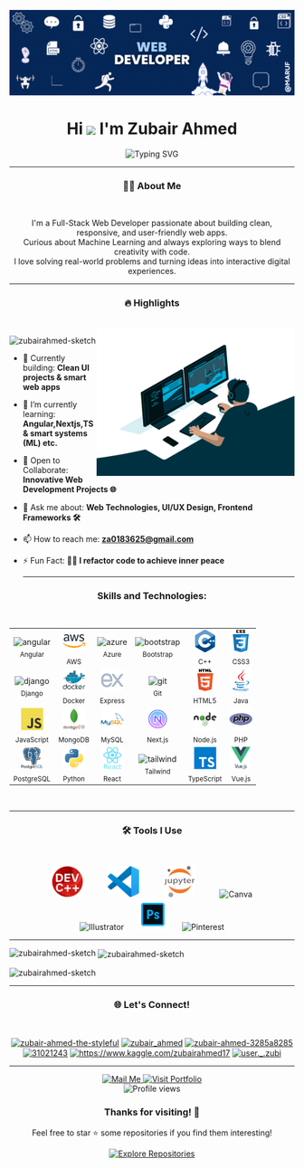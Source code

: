 ![logo](https://github.com/zubairahmed-sketch/zubairahmed-sketch/blob/main/Github_banner_gif.gif)
<h1 align="center">
  Hi <img src="https://media.tenor.com/nebZyl8oN7IAAAAi/wave-hello.gif" width="40px" style="vertical-align:middle;"/> I'm Zubair Ahmed
</h1>


<div align="center">
  <img src="https://readme-typing-svg.demolab.com?font=Fira+Code&size=28&pause=1000&color=00FFAA&center=true&vCenter=true&width=600&lines=Full+Stack+Web+Developer;ML+Enthusiast%7C+Code.+Learn.+Predict.;UI%2FUX+Designer%7C+Clean+Code+Advocate;Open+Source+Contributor" alt="Typing SVG" />
</div>


---

<h3 align="center">👨‍💻 About Me</h3>

<br>

<p align="center">
  I'm a Full-Stack Web Developer passionate about building clean, responsive, and user-friendly web apps.<br>
  Curious about Machine Learning and always exploring ways to blend creativity with code.<br>
  I love solving real-world problems and turning ideas into interactive digital experiences.
</p>


---

<h3 align="center">🔥 Highlights</h3>

<br>

<img align="right" alt="coding" width="350" src="https://github.com/zubairahmed-sketch/zubairahmed-sketch/blob/main/coding_gif.gif?raw=true">

<p align="left"> <img src="https://komarev.com/ghpvc/?username=zubairahmed-sketch&label=Profile%20views&color=0e75b6&style=flat" alt="zubairahmed-sketch" /> </p>

- 🔭 Currently building: **Clean UI projects & smart web apps** 

- 🌱 I’m currently learning: **Angular,Nextjs,TS & smart systems (ML) etc.**

- 👯 Open to Collaborate: **Innovative Web Development Projects 🌐**

- 💬 Ask me about: **Web Technologies, UI/UX Design, Frontend Frameworks 🛠️**

- 📫 How to reach me: **za0183625@gmail.com**

- ⚡ Fun Fact: **🧘‍♂️ I refactor code to achieve inner peace**

  ---

<h3 align="center">Skills and Technologies:</h3><br>
<table align="center">
  <tr>
    <td align="center"><img src="https://angular.io/assets/images/logos/angular/angular.svg" alt="angular" width="40" height="40"/><br><sub>Angular</sub></td>
    <td align="center"><img src="https://raw.githubusercontent.com/devicons/devicon/master/icons/amazonwebservices/amazonwebservices-original-wordmark.svg" alt="aws" width="40" height="40"/><br><sub>AWS</sub></td>
    <td align="center"><img src="https://www.vectorlogo.zone/logos/microsoft_azure/microsoft_azure-icon.svg" alt="azure" width="40" height="40"/><br><sub>Azure</sub></td>
    <td align="center"><img src="https://cdn.worldvectorlogo.com/logos/bootstrap-5-1.svg" alt="bootstrap" width="40" height="40"/><br><sub>Bootstrap</sub></td>
    <td align="center"><img src="https://raw.githubusercontent.com/devicons/devicon/master/icons/cplusplus/cplusplus-original.svg" alt="cplusplus" width="40" height="40"/><br><sub>C++</sub></td>
    <td align="center"><img src="https://raw.githubusercontent.com/devicons/devicon/master/icons/css3/css3-original-wordmark.svg" alt="css3" width="40" height="40"/><br><sub>CSS3</sub></td>
  </tr>
  <tr>
    <td align="center"><img src="https://cdn.worldvectorlogo.com/logos/django.svg" alt="django" width="40" height="40"/><br><sub>Django</sub></td>
    <td align="center"><img src="https://raw.githubusercontent.com/devicons/devicon/master/icons/docker/docker-original-wordmark.svg" alt="docker" width="40" height="40"/><br><sub>Docker</sub></td>
    <td align="center"><img src="https://github.com/zubairahmed-sketch/zubairahmed-sketch/blob/main/expressjs_logo.png" alt="express" width="40" height="40"/><br><sub>Express</sub></td>
    <td align="center"><img src="https://www.vectorlogo.zone/logos/git-scm/git-scm-icon.svg" alt="git" width="40" height="40"/><br><sub>Git</sub></td>
    <td align="center"><img src="https://raw.githubusercontent.com/devicons/devicon/master/icons/html5/html5-original-wordmark.svg" alt="html5" width="40" height="40"/><br><sub>HTML5</sub></td>
    <td align="center"><img src="https://raw.githubusercontent.com/devicons/devicon/master/icons/java/java-original.svg" alt="java" width="40" height="40"/><br><sub>Java</sub></td>
  </tr>
  <tr>
    <td align="center"><img src="https://raw.githubusercontent.com/devicons/devicon/master/icons/javascript/javascript-original.svg" alt="javascript" width="40" height="40"/><br><sub>JavaScript</sub></td>
    <td align="center"><img src="https://raw.githubusercontent.com/devicons/devicon/master/icons/mongodb/mongodb-original-wordmark.svg" alt="mongodb" width="40" height="40"/><br><sub>MongoDB</sub></td>
    <td align="center"><img src="https://raw.githubusercontent.com/devicons/devicon/master/icons/mysql/mysql-original-wordmark.svg" alt="mysql" width="40" height="40"/><br><sub>MySQL</sub></td>
    <td align="center"><img src="https://github.com/zubairahmed-sketch/zubairahmed-sketch/blob/main/Nextjs_logo.png" alt="nextjs" width="40" height="40"/><br><sub>Next.js</sub></td>
    <td align="center"><img src="https://raw.githubusercontent.com/devicons/devicon/master/icons/nodejs/nodejs-original-wordmark.svg" alt="nodejs" width="40" height="40"/><br><sub>Node.js</sub></td>
    <td align="center"><img src="https://raw.githubusercontent.com/devicons/devicon/master/icons/php/php-original.svg" alt="php" width="40" height="40"/><br><sub>PHP</sub></td>
  </tr>
  <tr>
    <td align="center"><img src="https://raw.githubusercontent.com/devicons/devicon/master/icons/postgresql/postgresql-original-wordmark.svg" alt="postgresql" width="40" height="40"/><br><sub>PostgreSQL</sub></td>
    <td align="center"><img src="https://raw.githubusercontent.com/devicons/devicon/master/icons/python/python-original.svg" alt="python" width="40" height="40"/><br><sub>Python</sub></td>
    <td align="center"><img src="https://raw.githubusercontent.com/devicons/devicon/master/icons/react/react-original-wordmark.svg" alt="react" width="40" height="40"/><br><sub>React</sub></td>
    <td align="center"><img src="https://www.vectorlogo.zone/logos/tailwindcss/tailwindcss-icon.svg" alt="tailwind" width="40" height="40"/><br><sub>Tailwind</sub></td>
    <td align="center"><img src="https://raw.githubusercontent.com/devicons/devicon/master/icons/typescript/typescript-original.svg" alt="typescript" width="40" height="40"/><br><sub>TypeScript</sub></td>
    <td align="center"><img src="https://raw.githubusercontent.com/devicons/devicon/master/icons/vuejs/vuejs-original-wordmark.svg" alt="vuejs" width="40" height="40"/><br><sub>Vue.js</sub></td>
  </tr>
</table>
<br>

---
<h3 align="center">🛠 Tools I Use</h3><br>
<p align="center">
  <!-- Dev++ (represented by C++) -->
   <img src="https://github.com/zubairahmed-sketch/zubairahmed-sketch/blob/main/dev_cplus_logo.jpg" alt="Dev-C++" width="55" height="55" style="margin: 0 20px;"/>

  <!-- VS Code -->
  <img src="https://raw.githubusercontent.com/devicons/devicon/master/icons/vscode/vscode-original.svg" alt="VS Code" width="55" height="55" style="margin: 0 20px;"/>
  
  <!-- Jupyter -->
  <img src="https://raw.githubusercontent.com/devicons/devicon/master/icons/jupyter/jupyter-original-wordmark.svg" alt="Jupyter" width="55" height="55" style="margin: 0 20px;"/>
  
  <!-- Canva -->
  <img src="https://www.vectorlogo.zone/logos/canva/canva-icon.svg" alt="Canva" width="55" height="55" style="margin: 0 20px;"/>
  
  <!-- Adobe Illustrator -->
  <img src="https://www.vectorlogo.zone/logos/adobe_illustrator/adobe_illustrator-icon.svg" alt="Illustrator" width="55" height="55" style="margin: 0 20px;"/>
  
  <!-- Photoshop -->
<img src="https://github.com/zubairahmed-sketch/zubairahmed-sketch/blob/main/photoshop_logo.png" alt="Photoshop" width="55" height="55"/>

  
  <!-- Pinterest -->
  <img src="https://www.vectorlogo.zone/logos/pinterest/pinterest-icon.svg" alt="Pinterest" width="55" height="55" style="margin: 0 20px;"/>
</p>


---

<p><img align="left" src="https://github-readme-stats.vercel.app/api/top-langs?username=zubairahmed-sketch&show_icons=true&locale=en&layout=compact" alt="zubairahmed-sketch" /></p>

<p>&nbsp;<img align="center" src="https://github-readme-stats.vercel.app/api?username=zubairahmed-sketch&show_icons=true&locale=en" alt="zubairahmed-sketch" /></p>

<p><img align="center" src="https://github-readme-streak-stats.herokuapp.com/?user=zubairahmed-sketch&" alt="zubairahmed-sketch" /></p>

---
<h3 align="center">🌐 Let's Connect!</h3><br>
<p align="center">
<a href="https://codepen.io/zubair-ahmed-the-styleful" target="blank"><img align="center" src="https://raw.githubusercontent.com/rahuldkjain/github-profile-readme-generator/master/src/images/icons/Social/codepen.svg" alt="zubair-ahmed-the-styleful" height="30" width="40" /></a>
<a href="https://dev.to/zubair_ahmed" target="blank"><img align="center" src="https://raw.githubusercontent.com/rahuldkjain/github-profile-readme-generator/master/src/images/icons/Social/devto.svg" alt="zubair_ahmed" height="30" width="40" /></a>
<a href="https://linkedin.com/in/zubair-ahmed-3285a8285" target="blank"><img align="center" src="https://raw.githubusercontent.com/rahuldkjain/github-profile-readme-generator/master/src/images/icons/Social/linked-in-alt.svg" alt="zubair-ahmed-3285a8285" height="30" width="40" /></a>
<a href="https://stackoverflow.com/users/31021243" target="blank"><img align="center" src="https://raw.githubusercontent.com/rahuldkjain/github-profile-readme-generator/master/src/images/icons/Social/stack-overflow.svg" alt="31021243" height="30" width="40" /></a>
<a href="https://kaggle.com/https://www.kaggle.com/zubairahmed17" target="blank"><img align="center" src="https://raw.githubusercontent.com/rahuldkjain/github-profile-readme-generator/master/src/images/icons/Social/kaggle.svg" alt="https://www.kaggle.com/zubairahmed17" height="30" width="40" /></a>
<a href="https://instagram.com/user._.zubi" target="blank"><img align="center" src="https://raw.githubusercontent.com/rahuldkjain/github-profile-readme-generator/master/src/images/icons/Social/instagram.svg" alt="user._.zubi" height="30" width="40" /></a>
</p>

---

<div align="center">
    <a href="mailto:za0183625@gmail.com" target="_blank">
        <img src="https://img.shields.io/badge/Mail%20Me-%23EA4335?style=flat-square&logo=gmail&logoColor=white" alt="Mail Me">
    </a>
    <a href="https://my-portfolio-green-pi-92.vercel.app/" target="_blank">
        <img src="https://img.shields.io/badge/Visit%20Portfolio-%23DB4437?style=flat-square&logo=google-chrome&logoColor=white" alt="Visit Portfolio">
    </a>
    <br/>
    <img src="https://img.shields.io/badge/Profile%20views-2756-brightgreen" alt="Profile views">
</div>

<!-- Thanks Message -->
<div align="center">
    <h3>Thanks for visiting! 👋</h3>
    <p>Feel free to star ⭐ some repositories if you find them interesting!</p>
    <a href="https://github.com/zubairahmed-sketch?tab=repositories" target="_blank">
        <img src="https://img.shields.io/badge/Explore%20My%20Repositories-%2304AA6D?style=flat-square&logo=github&logoColor=white" alt="Explore Repositories">
    </a>
</div>
